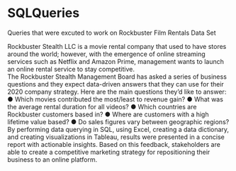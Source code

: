 # SQLQueries
Queries that were excuted to work on Rockbuster Film Rentals Data Set

Rockbuster Stealth LLC is a movie rental company that used to have stores around the world; however, with the emergence of online streaming services such as Netflix and Amazon Prime, management wants to launch an online rental service to stay competitive.  
The Rockbuster Stealth Management Board has asked a series of business questions and
they expect data-driven answers that they can use for their 2020 company strategy. Here are
the main questions they’d like to answer:
● Which movies contributed the most/least to revenue gain?
● What was the average rental duration for all videos?
● Which countries are Rockbuster customers based in?
● Where are customers with a high lifetime value based?
● Do sales figures vary between geographic regions?
By performing data querying in SQL, using Excel, creating a data dictionary, and creating visualizations in Tableau, results were presented in a concise report with actionable insights. Based on this feedback, stakeholders are able to create a competitive marketing strategy for repositioning their business to an online platform.
